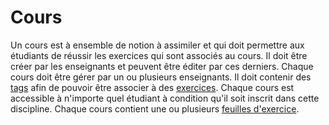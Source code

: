 # Cours

Un cours est à ensemble de notion à assimiler et qui doit permettre aux étudiants de réussir les exercices qui sont associés au cours.
Il doit être créer par les enseignants et peuvent être éditer par ces derniers.
Chaque cours doit être gérer par un ou plusieurs enseignants.
Il doit contenir des [tags](tag.md) afin de pouvoir être associer à des [exercices](exercice.md).
Chaque cours est accessible à n'importe quel étudiant à condition qu'il soit inscrit dans cette discipline.
Chaque cours contient une ou plusieurs [feuilles d'exercice](feuille.md).

<!--- Author : Hugo Validator : name -->
